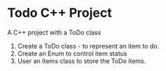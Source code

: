 # Todo C++ Project

A C++ project with a ToDo class

1. Create a ToDo class - to represent an item to do.
2. Create an Enum to control item status
3. User an Items class to store the ToDo items.



